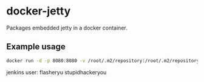 # docker-jetty

Packages embedded jetty in a docker container.

## Example usage

```bash
docker run -d -p 8080:8080 -v /root/.m2/repository:/root/.m2/repository --name jettytest flasheryu/jetty
```

jenkins user:
flasheryu
stupidhackeryou